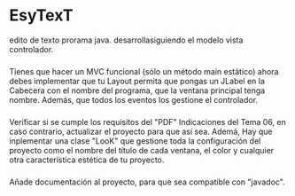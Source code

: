 # EsyTexT
edito de texto prorama java. desarrollasiguiendo el   modelo  vista controlador.

###
Tienes que hacer un MVC funcional (sólo un método main estático)
ahora debes implementar que tu Layout permita
que pongas un JLabel en la Cabecera con el nombre del programa,
que la ventana principal tenga nombre.
Además, que todos los eventos los gestione el controlador.
###

Verificar si se cumple los requisitos del "PDF" Indicaciones del Tema 06,
en caso contrario, actualizar el proyecto para que así sea.
Ademá, Hay que inplementar una clase "LooK" que gestione toda la configuración del proyecto 
como el nombre del título de cada ventana, el color y cualquier otra característica
estética de tu proyecto.
###

Añade documentación al proyecto,
para que sea compatible con "javadoc".
###

